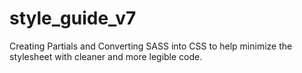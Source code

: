 # style_guide_v7
Creating Partials and Converting SASS into CSS to help minimize the stylesheet with cleaner and more legible code.
